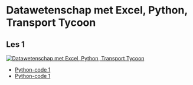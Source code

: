 # Datawetenschap met Excel, Python, Transport Tycoon

## Les 1 

[![Datawetenschap met Excel, Python, Transport Tycoon](https://img.youtube.com/vi/lDgNmy_ka7s/0.jpg)](https://www.youtube.com/watch?v=lDgNmy_ka7s)

* [Python-code 1](01_1.py)
* [Python-code 1](01_2.py)
